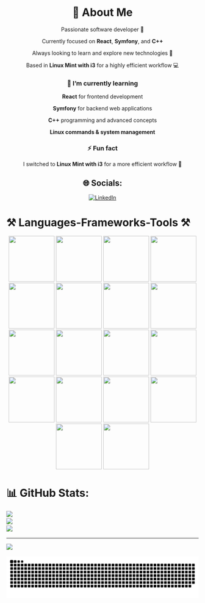 <div align="center">

# 💫 About Me  
  Passionate software developer 🚀
 
  Currently focused on **React**, **Symfony**, and **C++**  
 
  Always looking to learn and explore new technologies 🌱  
 
  Based in **Linux Mint with i3** for a highly efficient workflow 💻

</div>


<div align="center">

### 🌱 I’m currently learning

 **React** for frontend development
 
 **Symfony** for backend web applications
 
 **C++** programming and advanced concepts
 
 **Linux commands & system management**  

### ⚡ Fun fact

 I switched to **Linux Mint with i3** for a more efficient workflow 🚀  
</div>

<div align="center">

## 🌐 Socials:
[![LinkedIn](https://img.shields.io/badge/LinkedIn-%230077B5.svg?logo=linkedin&logoColor=white)](https://www.linkedin.com/in/haitam-kamal)

</div>

# ⚒️ Languages-Frameworks-Tools ⚒️
<div align="center">
  <img width="120" height="120" src="https://img.shields.io/badge/-C++-%2300599C.svg?style=for-the-badge&logo=c%2B%2B&logoColor=white" />
  <img width="120" height="120" src="https://img.shields.io/badge/-HTML5-%23E34F26.svg?style=for-the-badge&logo=html5&logoColor=white" />
  <img width="120" height="120" src="https://img.shields.io/badge/-CSS3-%231572B6.svg?style=for-the-badge&logo=css3&logoColor=white" />
  <img width="120" height="120" src="https://img.shields.io/badge/-JavaScript-%23323330.svg?style=for-the-badge&logo=javascript&logoColor=%23F7DF1E" />
  <img width="120" height="120" src="https://img.shields.io/badge/-Markdown-%23000000.svg?style=for-the-badge&logo=markdown&logoColor=white" />
  <img width="120" height="120" src="https://img.shields.io/badge/-Bulma-00D0B1?style=for-the-badge&logo=bulma&logoColor=white" />
  <img width="120" height="120" src="https://img.shields.io/badge/-EJS-%23B4CA65.svg?style=for-the-badge&logo=ejs&logoColor=black" />
  <img width="120" height="120" src="https://img.shields.io/badge/-Express.js-%23404d59.svg?style=for-the-badge&logo=express&logoColor=%2361DAFB" />
  <img width="120" height="120" src="https://img.shields.io/badge/-NPM-%23CB3837.svg?style=for-the-badge&logo=npm&logoColor=white" />
  <img width="120" height="120" src="https://img.shields.io/badge/-Next-black?style=for-the-badge&logo=next.js&logoColor=white" />
  <img width="120" height="120" src="https://img.shields.io/badge/-React-%2320232a.svg?style=for-the-badge&logo=react&logoColor=%2361DAFB" />
  <img width="120" height="120" src="https://img.shields.io/badge/-Vite-%23646CFF.svg?style=for-the-badge&logo=vite&logoColor=white" />
  <img width="120" height="120" src="https://img.shields.io/badge/-Symfony-%23000000.svg?style=for-the-badge&logo=symfony&logoColor=white" />
  <img width="120" height="120" src="https://img.shields.io/badge/-TailwindCSS-%2338B2AC.svg?style=for-the-badge&logo=tailwind-css&logoColor=white" />
  <img width="120" height="120" src="https://img.shields.io/badge/-Postgres-%23316192.svg?style=for-the-badge&logo=postgresql&logoColor=white" />
  <img width="120" height="120" src="https://img.shields.io/badge/-Prisma-3982CE?style=for-the-badge&logo=Prisma&logoColor=white" />
  <img width="120" height="120" src="https://img.shields.io/badge/-Git-%23F05033.svg?style=for-the-badge&logo=git&logoColor=white" />
  <img width="120" height="120" src="https://img.shields.io/badge/-GitHub-%23121011.svg?style=for-the-badge&logo=github&logoColor=white" />
</div>





# 📊 GitHub Stats:
![](https://github-readme-stats.vercel.app/api?username=haitamkamal&theme=dracula&hide_border=false&include_all_commits=false&count_private=false)<br/>
![](https://nirzak-streak-stats.vercel.app/?user=haitamkamal&theme=dracula&hide_border=false)<br/>
![](https://github-readme-stats.vercel.app/api/top-langs/?username=haitamkamal&theme=dracula&hide_border=false&include_all_commits=false&count_private=false&layout=compact)

---
[![](https://visitcount.itsvg.in/api?id=haitamkamal&icon=0&color=0)](https://visitcount.itsvg.in)

<!-- Proudly created with GPRM ( https://gprm.itsvg.in ) -->
<picture>
  <source media="(prefers-color-scheme: dark)" srcset="https://raw.githubusercontent.com/haitamkamal/haitamkamal/output/github-snake-dark.svg" />
  <source media="(prefers-color-scheme: light)" srcset="https://raw.githubusercontent.com/haitamkamal/haitamkamal/output/github-snake.svg" />
  <img alt="github-snake" src="https://raw.githubusercontent.com/haitamkamal/haitamkamal/output/github-snake.svg" />
</picture>
